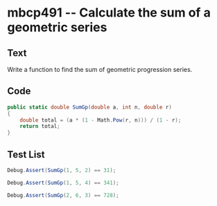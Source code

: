 # mbcp491 -- Calculate the sum of a geometric series

## Text

Write a function to find the sum of geometric progression series.

## Code

```csharp
public static double SumGp(double a, int n, double r)
{
    double total = (a * (1 - Math.Pow(r, n))) / (1 - r);
    return total;
}
```

## Test List

```csharp
Debug.Assert(SumGp(1, 5, 2) == 31);
```

```csharp
Debug.Assert(SumGp(1, 5, 4) == 341);
```

```csharp
Debug.Assert(SumGp(2, 6, 3) == 728);
```
